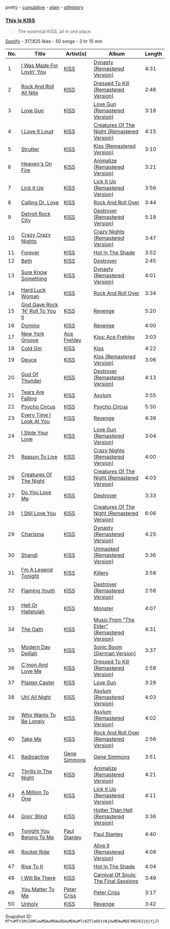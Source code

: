 pretty - [cumulative](/playlists/cumulative/37i9dQZF1DX5L9gRaHajqj.md) - [plain](/playlists/plain/37i9dQZF1DX5L9gRaHajqj) - [githistory](https://github.githistory.xyz/mackorone/spotify-playlist-archive/blob/main/playlists/plain/37i9dQZF1DX5L9gRaHajqj)

### [This Is KISS](https://open.spotify.com/playlist/37i9dQZF1DX5L9gRaHajqj)

> The essential KISS, all in one place.

[Spotify](https://open.spotify.com/user/spotify) - 317,825 likes - 50 songs - 3 hr 15 min

| No. | Title | Artist(s) | Album | Length |
|---|---|---|---|---|
| 1 | [I Was Made For Lovin' You](https://open.spotify.com/track/6S9q9mEifNdnTNlli2xSuD) | [KISS](https://open.spotify.com/artist/07XSN3sPlIlB2L2XNcTwJw) | [Dynasty \(Remastered Version\)](https://open.spotify.com/album/4ZI8J8xcvFTje53q91yAFs) | 4:31 |
| 2 | [Rock And Roll All Nite](https://open.spotify.com/track/0fCWbJq1hagsRgShtn6gIU) | [KISS](https://open.spotify.com/artist/07XSN3sPlIlB2L2XNcTwJw) | [Dressed To Kill \(Remastered Version\)](https://open.spotify.com/album/1qjBjGoc5UCL8dg7q72UVP) | 2:48 |
| 3 | [Love Gun](https://open.spotify.com/track/5MFYMGpELNHIRng8WblNCr) | [KISS](https://open.spotify.com/artist/07XSN3sPlIlB2L2XNcTwJw) | [Love Gun \(Remastered Version\)](https://open.spotify.com/album/3VivUk7rFkaAzrSCbp0giF) | 3:18 |
| 4 | [I Love It Loud](https://open.spotify.com/track/7a9B6AGbsyJ7ihroI5Ntur) | [KISS](https://open.spotify.com/artist/07XSN3sPlIlB2L2XNcTwJw) | [Creatures Of The Night \(Remastered Version\)](https://open.spotify.com/album/0bxDnjJmcCSOtnhFcSEUTe) | 4:15 |
| 5 | [Strutter](https://open.spotify.com/track/2GNat4nfktZONFZ7Cqm5Bq) | [KISS](https://open.spotify.com/artist/07XSN3sPlIlB2L2XNcTwJw) | [Kiss \(Remastered Version\)](https://open.spotify.com/album/3Wp4R81dcFmeJ90iwmTXAQ) | 3:10 |
| 6 | [Heaven's On Fire](https://open.spotify.com/track/01fv3ehMBP3wZoWcjOCHWh) | [KISS](https://open.spotify.com/artist/07XSN3sPlIlB2L2XNcTwJw) | [Animalize \(Remastered Version\)](https://open.spotify.com/album/7bVCYp0Ubh3rWWWUGMDuqy) | 3:21 |
| 7 | [Lick It Up](https://open.spotify.com/track/0wriasAXzNoXPX31XYiba3) | [KISS](https://open.spotify.com/artist/07XSN3sPlIlB2L2XNcTwJw) | [Lick It Up \(Remastered Version\)](https://open.spotify.com/album/2WGWP0OTduRpSNe055aL0O) | 3:56 |
| 8 | [Calling Dr\. Love](https://open.spotify.com/track/7xD7MvjAdZkx1YICschIuI) | [KISS](https://open.spotify.com/artist/07XSN3sPlIlB2L2XNcTwJw) | [Rock And Roll Over](https://open.spotify.com/album/6722nY178mLes49GPldnjj) | 3:44 |
| 9 | [Detroit Rock City](https://open.spotify.com/track/2pTT8ZlrxfLl9zovq8H4Q2) | [KISS](https://open.spotify.com/artist/07XSN3sPlIlB2L2XNcTwJw) | [Destroyer \(Remastered Version\)](https://open.spotify.com/album/6pM2OebWJjdIkB8kQZU87b) | 5:18 |
| 10 | [Crazy Crazy Nights](https://open.spotify.com/track/45AmJxnQ9ifHsADkmp1qz1) | [KISS](https://open.spotify.com/artist/07XSN3sPlIlB2L2XNcTwJw) | [Crazy Nights \(Remastered Version\)](https://open.spotify.com/album/50WDm1tVXgUjwbMtmm4o6u) | 3:47 |
| 11 | [Forever](https://open.spotify.com/track/0oSjcBQU1n11XpohLbCE5O) | [KISS](https://open.spotify.com/artist/07XSN3sPlIlB2L2XNcTwJw) | [Hot In The Shade](https://open.spotify.com/album/2oumvuipSTRBQDcA9RVtTP) | 3:52 |
| 12 | [Beth](https://open.spotify.com/track/1cPXOzyeZauSAsT1yy7aBp) | [KISS](https://open.spotify.com/artist/07XSN3sPlIlB2L2XNcTwJw) | [Destroyer](https://open.spotify.com/album/59plsPcJYFlSA5ImekNQJ0) | 2:45 |
| 13 | [Sure Know Something](https://open.spotify.com/track/0vuOvCwfwIt43HhlDJeVMX) | [KISS](https://open.spotify.com/artist/07XSN3sPlIlB2L2XNcTwJw) | [Dynasty \(Remastered Version\)](https://open.spotify.com/album/4ZI8J8xcvFTje53q91yAFs) | 4:01 |
| 14 | [Hard Luck Woman](https://open.spotify.com/track/1vcZBUX6P6FHXzG2mUfmCE) | [KISS](https://open.spotify.com/artist/07XSN3sPlIlB2L2XNcTwJw) | [Rock And Roll Over](https://open.spotify.com/album/6722nY178mLes49GPldnjj) | 3:34 |
| 15 | [God Gave Rock 'N' Roll To You II](https://open.spotify.com/track/1jJenVEjsXClGR4n4vJkMu) | [KISS](https://open.spotify.com/artist/07XSN3sPlIlB2L2XNcTwJw) | [Revenge](https://open.spotify.com/album/70eknRp5bKGdFq0rJ7kA3x) | 5:20 |
| 16 | [Domino](https://open.spotify.com/track/7IGNqVaujuSXS3t9QBby3n) | [KISS](https://open.spotify.com/artist/07XSN3sPlIlB2L2XNcTwJw) | [Revenge](https://open.spotify.com/album/70eknRp5bKGdFq0rJ7kA3x) | 4:00 |
| 17 | [New York Groove](https://open.spotify.com/track/3osfGSP1QvXWdgWWrvttQh) | [Ace Frehley](https://open.spotify.com/artist/62olK5zZHSgFUXGDykgBL8) | [Kiss: Ace Frehley](https://open.spotify.com/album/3XV8HJgy2lbBhQIj8n9cVh) | 3:03 |
| 18 | [Cold Gin](https://open.spotify.com/track/23mkKrQmbtEARwmO846yj8) | [KISS](https://open.spotify.com/artist/07XSN3sPlIlB2L2XNcTwJw) | [Kiss](https://open.spotify.com/album/0NjpmoajQlllfKH9FaNliD) | 4:22 |
| 19 | [Deuce](https://open.spotify.com/track/61C3q9WLs0NpYCMeeLr2RW) | [KISS](https://open.spotify.com/artist/07XSN3sPlIlB2L2XNcTwJw) | [Kiss \(Remastered Version\)](https://open.spotify.com/album/3Wp4R81dcFmeJ90iwmTXAQ) | 3:06 |
| 20 | [God Of Thunder](https://open.spotify.com/track/1S7TXP3ljMQEpsXlge5zji) | [KISS](https://open.spotify.com/artist/07XSN3sPlIlB2L2XNcTwJw) | [Destroyer \(Remastered Version\)](https://open.spotify.com/album/6pM2OebWJjdIkB8kQZU87b) | 4:13 |
| 21 | [Tears Are Falling](https://open.spotify.com/track/1hxt3chzYLAzS4NmSSi5A3) | [KISS](https://open.spotify.com/artist/07XSN3sPlIlB2L2XNcTwJw) | [Asylum](https://open.spotify.com/album/0WDUDVt1ZYTJX8KPwH3ast) | 3:55 |
| 22 | [Psycho Circus](https://open.spotify.com/track/6vlSke9gk5j8iHikBB0a2z) | [KISS](https://open.spotify.com/artist/07XSN3sPlIlB2L2XNcTwJw) | [Psycho Circus](https://open.spotify.com/album/02fdqg15D4tA1f5c6iNK4Z) | 5:30 |
| 23 | [Every Time I Look At You](https://open.spotify.com/track/0ute0e8bY0FmSEIqDfhrBJ) | [KISS](https://open.spotify.com/artist/07XSN3sPlIlB2L2XNcTwJw) | [Revenge](https://open.spotify.com/album/70eknRp5bKGdFq0rJ7kA3x) | 4:39 |
| 24 | [I Stole Your Love](https://open.spotify.com/track/5shCxjhe8srzMMimBtdPAA) | [KISS](https://open.spotify.com/artist/07XSN3sPlIlB2L2XNcTwJw) | [Love Gun \(Remastered Version\)](https://open.spotify.com/album/3VivUk7rFkaAzrSCbp0giF) | 3:04 |
| 25 | [Reason To Live](https://open.spotify.com/track/0NdCMQqXwXvaVitgRTElSj) | [KISS](https://open.spotify.com/artist/07XSN3sPlIlB2L2XNcTwJw) | [Crazy Nights \(Remastered Version\)](https://open.spotify.com/album/50WDm1tVXgUjwbMtmm4o6u) | 4:00 |
| 26 | [Creatures Of The Night](https://open.spotify.com/track/5IVzK4nmcPhKQrZSuvcFy5) | [KISS](https://open.spotify.com/artist/07XSN3sPlIlB2L2XNcTwJw) | [Creatures Of The Night \(Remastered Version\)](https://open.spotify.com/album/0bxDnjJmcCSOtnhFcSEUTe) | 4:03 |
| 27 | [Do You Love Me](https://open.spotify.com/track/6KbSviXtYJuPG3FbTvJZSI) | [KISS](https://open.spotify.com/artist/07XSN3sPlIlB2L2XNcTwJw) | [Destroyer](https://open.spotify.com/album/59plsPcJYFlSA5ImekNQJ0) | 3:33 |
| 28 | [I Still Love You](https://open.spotify.com/track/04F7U1dwwtwaCRuXGQ50aB) | [KISS](https://open.spotify.com/artist/07XSN3sPlIlB2L2XNcTwJw) | [Creatures Of The Night \(Remastered Version\)](https://open.spotify.com/album/0bxDnjJmcCSOtnhFcSEUTe) | 6:06 |
| 29 | [Charisma](https://open.spotify.com/track/1QuQ8y7cyjpYJgauHqAsxP) | [KISS](https://open.spotify.com/artist/07XSN3sPlIlB2L2XNcTwJw) | [Dynasty \(Remastered Version\)](https://open.spotify.com/album/4ZI8J8xcvFTje53q91yAFs) | 4:25 |
| 30 | [Shandi](https://open.spotify.com/track/3DuK3ztxt6jwtMN4BGLEVG) | [KISS](https://open.spotify.com/artist/07XSN3sPlIlB2L2XNcTwJw) | [Unmasked \(Remastered Version\)](https://open.spotify.com/album/0QFeJLzvaeCHe2X3cjTDwn) | 3:36 |
| 31 | [I'm A Legend Tonight](https://open.spotify.com/track/3pWtQ6toHqdZh886w5k2tH) | [KISS](https://open.spotify.com/artist/07XSN3sPlIlB2L2XNcTwJw) | [Killers](https://open.spotify.com/album/6NLwpe3ztBODWaEWg1udJs) | 3:58 |
| 32 | [Flaming Youth](https://open.spotify.com/track/61lnbnJA3TMsZrGrqpkQ5m) | [KISS](https://open.spotify.com/artist/07XSN3sPlIlB2L2XNcTwJw) | [Destroyer \(Remastered Version\)](https://open.spotify.com/album/6pM2OebWJjdIkB8kQZU87b) | 2:58 |
| 33 | [Hell Or Hallelujah](https://open.spotify.com/track/1cIaeorUtSqh8wyANSfQWz) | [KISS](https://open.spotify.com/artist/07XSN3sPlIlB2L2XNcTwJw) | [Monster](https://open.spotify.com/album/4kbpC5IuE0gPbDAG0YIHAX) | 4:07 |
| 34 | [The Oath](https://open.spotify.com/track/4TE7Ia6s3UxnB8pMSCJnjj) | [KISS](https://open.spotify.com/artist/07XSN3sPlIlB2L2XNcTwJw) | [Music From "The Elder" \(Remastered Version\)](https://open.spotify.com/album/24c99sOvMuDbVI6rbU3BTl) | 4:31 |
| 35 | [Modern Day Delilah](https://open.spotify.com/track/1DrYT76fi549dM1ZzLRjIm) | [KISS](https://open.spotify.com/artist/07XSN3sPlIlB2L2XNcTwJw) | [Sonic Boom \[German Version\]](https://open.spotify.com/album/4ZgcDBXKucfcjhtQa0adJe) | 3:37 |
| 36 | [C'mon And Love Me](https://open.spotify.com/track/1b9E9SNS0BaTnMM1M89GHz) | [KISS](https://open.spotify.com/artist/07XSN3sPlIlB2L2XNcTwJw) | [Dressed To Kill \(Remastered Version\)](https://open.spotify.com/album/1qjBjGoc5UCL8dg7q72UVP) | 2:58 |
| 37 | [Plaster Caster](https://open.spotify.com/track/5BMGKj445wO9EgMHMhAMIg) | [KISS](https://open.spotify.com/artist/07XSN3sPlIlB2L2XNcTwJw) | [Love Gun](https://open.spotify.com/album/77opKywcxPnBu5aBMASS2b) | 3:28 |
| 38 | [Uh! All Night](https://open.spotify.com/track/5N21fcQRxAkfLdTl833DTZ) | [KISS](https://open.spotify.com/artist/07XSN3sPlIlB2L2XNcTwJw) | [Asylum \(Remastered Version\)](https://open.spotify.com/album/2pf9Ihv3MB7w0r8nS3yq4S) | 4:03 |
| 39 | [Who Wants To Be Lonely](https://open.spotify.com/track/69KAca7l3O12Njw0Q0JBoF) | [KISS](https://open.spotify.com/artist/07XSN3sPlIlB2L2XNcTwJw) | [Asylum \(Remastered Version\)](https://open.spotify.com/album/2pf9Ihv3MB7w0r8nS3yq4S) | 4:02 |
| 40 | [Take Me](https://open.spotify.com/track/2um0bfBHa3nnEaPILqETKG) | [KISS](https://open.spotify.com/artist/07XSN3sPlIlB2L2XNcTwJw) | [Rock And Roll Over \(Remastered Version\)](https://open.spotify.com/album/0SnCUvff87FWw0m9Lxp51D) | 2:56 |
| 41 | [Radioactive](https://open.spotify.com/track/16yV7oJyKuzEfKhsY0avVR) | [Gene Simmons](https://open.spotify.com/artist/5gAbCaW9OmfIqqZGLpKb3f) | [Gene Simmons](https://open.spotify.com/album/1UG6nXmopbK68829KOhZa4) | 3:51 |
| 42 | [Thrills In The Night](https://open.spotify.com/track/1ezMXbj83MyIo1mTrDXoag) | [KISS](https://open.spotify.com/artist/07XSN3sPlIlB2L2XNcTwJw) | [Animalize \(Remastered Version\)](https://open.spotify.com/album/7bVCYp0Ubh3rWWWUGMDuqy) | 4:21 |
| 43 | [A Million To One](https://open.spotify.com/track/3BQxwqMIrDH2yEf0LohF12) | [KISS](https://open.spotify.com/artist/07XSN3sPlIlB2L2XNcTwJw) | [Lick It Up \(Remastered Version\)](https://open.spotify.com/album/2WGWP0OTduRpSNe055aL0O) | 4:11 |
| 44 | [Goin' Blind](https://open.spotify.com/track/01AJsKRh3Ny0okDDtUROgx) | [KISS](https://open.spotify.com/artist/07XSN3sPlIlB2L2XNcTwJw) | [Hotter Than Hell \(Remastered Version\)](https://open.spotify.com/album/5IObn61Lp3aQ2Hb875ZTk6) | 3:36 |
| 45 | [Tonight You Belong To Me](https://open.spotify.com/track/0Deh1HDteO2ucWyFEI3MwS) | [Paul Stanley](https://open.spotify.com/artist/5W0GCoUUwU3SF6qpJanlug) | [Paul Stanley](https://open.spotify.com/album/1dfx29ZDPSayTfJoFCx9oE) | 4:40 |
| 46 | [Rocket Ride](https://open.spotify.com/track/7lBMJbsGn59bsnZnXwzcN5) | [KISS](https://open.spotify.com/artist/07XSN3sPlIlB2L2XNcTwJw) | [Alive II \(Remastered Version\)](https://open.spotify.com/album/1tTqwVVQwhe0pqUUTj5Fi5) | 4:08 |
| 47 | [Rise To It](https://open.spotify.com/track/05egaMi3QfTR6e36ENorlN) | [KISS](https://open.spotify.com/artist/07XSN3sPlIlB2L2XNcTwJw) | [Hot In The Shade](https://open.spotify.com/album/2oumvuipSTRBQDcA9RVtTP) | 4:04 |
| 48 | [I Will Be There](https://open.spotify.com/track/38pkS60AZGN25uxQLFUc6l) | [KISS](https://open.spotify.com/artist/07XSN3sPlIlB2L2XNcTwJw) | [Carnival Of Souls: The Final Sessions](https://open.spotify.com/album/3QC94KhsfrsVLKZcBFVyyJ) | 3:49 |
| 49 | [You Matter To Me](https://open.spotify.com/track/0mXEKzNPqSg1FPVTa1moaV) | [Peter Criss](https://open.spotify.com/artist/5DWj9QLyCN9dyQydd1P9QG) | [Peter Criss](https://open.spotify.com/album/0Z6MDjfxXrGyOhS2zrO7yL) | 3:17 |
| 50 | [Unholy](https://open.spotify.com/track/6lEjHafVGt2FzYw2a5ZdIS) | [KISS](https://open.spotify.com/artist/07XSN3sPlIlB2L2XNcTwJw) | [Revenge](https://open.spotify.com/album/0ebfVybTT7IVAfZ9uq5OX6) | 3:42 |

Snapshot ID: `MTYwMTY1MzI0MCwwMDAwMDAwODAwMDAwMTc0ZTlmOGYxNjUwMDAwMDE3NGU5ZjdjYjJl`